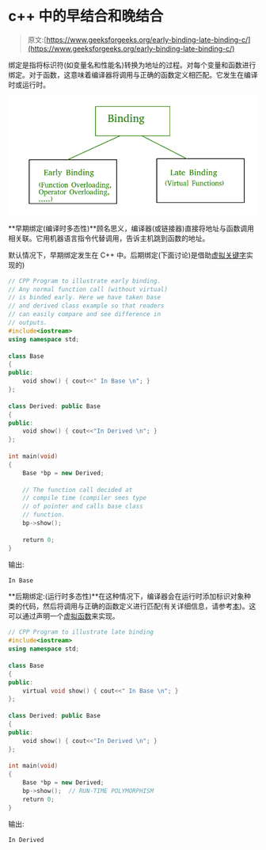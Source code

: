 # c++ 中的早结合和晚结合

> 原文:[https://www.geeksforgeeks.org/early-binding-late-binding-c/](https://www.geeksforgeeks.org/early-binding-late-binding-c/)

绑定是指将标识符(如变量名和性能名)转换为地址的过程。对每个变量和函数进行绑定。对于函数，这意味着编译器将调用与正确的函数定义相匹配。它发生在编译时或运行时。

![cpp-binding](img/8ecadc43727152eb8a0165caf909c83e.png)

**早期绑定(编译时多态性)**顾名思义，编译器(或链接器)直接将地址与函数调用相关联。它用机器语言指令代替调用，告诉主机跳到函数的地址。

默认情况下，早期绑定发生在 C++ 中。后期绑定(下面讨论)是借助[虚拟关键字](https://www.geeksforgeeks.org/virtual-function-cpp/)实现的)

```cpp
// CPP Program to illustrate early binding.
// Any normal function call (without virtual)
// is binded early. Here we have taken base
// and derived class example so that readers
// can easily compare and see difference in
// outputs.
#include<iostream>
using namespace std;

class Base
{
public:
    void show() { cout<<" In Base \n"; }
};

class Derived: public Base
{
public:
    void show() { cout<<"In Derived \n"; }
};

int main(void)
{
    Base *bp = new Derived;

    // The function call decided at 
    // compile time (compiler sees type
    // of pointer and calls base class
    // function.
    bp->show();  

    return 0;
}
```

输出:

```cpp
In Base
```

**后期绑定:(运行时多态性)**在这种情况下，编译器会在运行时添加标识对象种类的代码，然后将调用与正确的函数定义进行匹配(有关详细信息，请参考[本](https://www.geeksforgeeks.org/virtual-functions-and-runtime-polymorphism-in-c-set-1-introduction/))。这可以通过声明一个[虚拟函数](https://www.geeksforgeeks.org/virtual-function-cpp/)来实现。

```cpp
// CPP Program to illustrate late binding
#include<iostream>
using namespace std;

class Base
{
public:
    virtual void show() { cout<<" In Base \n"; }
};

class Derived: public Base
{
public:
    void show() { cout<<"In Derived \n"; }
};

int main(void)
{
    Base *bp = new Derived;
    bp->show();  // RUN-TIME POLYMORPHISM
    return 0;
}
```

输出:

```cpp
In Derived
```